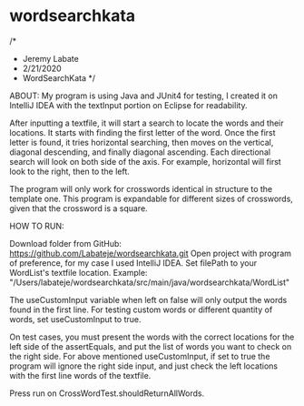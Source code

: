 # wordsearchkata
/*
 * Jeremy Labate
 * 2/21/2020
 * WordSearchKata
 */

ABOUT:
 My program is using Java and JUnit4 for testing, I created it on IntelliJ IDEA with the textInput portion on Eclipse for readability.

 After inputting a textfile, it will start a search to locate the words and their locations. It starts with finding the first letter of the word. Once the first letter is found, it tries horizontal searching, then moves on the vertical, diagonal descending, and finally diagonal ascending. Each directional search will look on both side of the axis. For example, horizontal will first look to the right, then to the left. 

 The program will only work for crosswords identical in structure to the template one. This program is expandable for different sizes of crosswords, given that the crossword is a square.

HOW TO RUN:

 Download folder from GitHub: https://github.com/Labateje/wordsearchkata.git
 Open project with program of preference, for my case I used IntelliJ IDEA.
 Set filePath to your WordList's textfile location.
 Example: "/Users/labateje/wordsearchkata/src/main/java/wordsearchkata/WordList"

 The useCustomInput variable when left on false will only output the words found in the first line. For testing custom words or different quantity of words, set useCustomInput to true.

 On test cases, you must present the words with the correct locations for the left side of the assertEquals, and put the list of words you want to check on the right side. For above mentioned useCustomInput, if set to true the program will ignore the right side input, and just check the left locations with the first line words of the textfile.

 Press run on CrossWordTest.shouldReturnAllWords.
 
